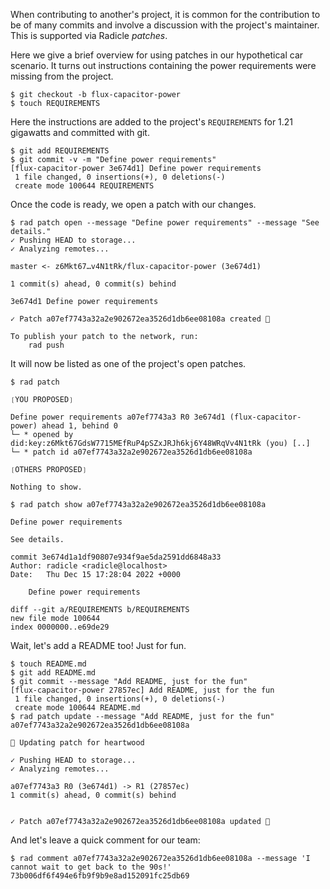 When contributing to another's project, it is common for the contribution to be
of many commits and involve a discussion with the project's maintainer.  This is supported
via Radicle *patches*.

Here we give a brief overview for using patches in our hypothetical car
scenario.  It turns out instructions containing the power requirements were
missing from the project.

```
$ git checkout -b flux-capacitor-power
$ touch REQUIREMENTS
```

Here the instructions are added to the project's `REQUIREMENTS` for 1.21
gigawatts and committed with git.

```
$ git add REQUIREMENTS
$ git commit -v -m "Define power requirements"
[flux-capacitor-power 3e674d1] Define power requirements
 1 file changed, 0 insertions(+), 0 deletions(-)
 create mode 100644 REQUIREMENTS
```

Once the code is ready, we open a patch with our changes.

```
$ rad patch open --message "Define power requirements" --message "See details."
✓ Pushing HEAD to storage...
✓ Analyzing remotes...

master <- z6Mkt67…v4N1tRk/flux-capacitor-power (3e674d1)

1 commit(s) ahead, 0 commit(s) behind

3e674d1 Define power requirements

✓ Patch a07ef7743a32a2e902672ea3526d1db6ee08108a created 🌱

To publish your patch to the network, run:
    rad push

```

It will now be listed as one of the project's open patches.

```
$ rad patch

❲YOU PROPOSED❳

Define power requirements a07ef7743a3 R0 3e674d1 (flux-capacitor-power) ahead 1, behind 0
└─ * opened by did:key:z6Mkt67GdsW7715MEfRuP4pSZxJRJh6kj6Y48WRqVv4N1tRk (you) [..]
└─ * patch id a07ef7743a32a2e902672ea3526d1db6ee08108a

❲OTHERS PROPOSED❳

Nothing to show.

$ rad patch show a07ef7743a32a2e902672ea3526d1db6ee08108a

Define power requirements

See details.

commit 3e674d1a1df90807e934f9ae5da2591dd6848a33
Author: radicle <radicle@localhost>
Date:   Thu Dec 15 17:28:04 2022 +0000

    Define power requirements

diff --git a/REQUIREMENTS b/REQUIREMENTS
new file mode 100644
index 0000000..e69de29

```

Wait, let's add a README too! Just for fun.

```
$ touch README.md
$ git add README.md
$ git commit --message "Add README, just for the fun"
[flux-capacitor-power 27857ec] Add README, just for the fun
 1 file changed, 0 insertions(+), 0 deletions(-)
 create mode 100644 README.md
$ rad patch update --message "Add README, just for the fun" a07ef7743a32a2e902672ea3526d1db6ee08108a

🌱 Updating patch for heartwood

✓ Pushing HEAD to storage...
✓ Analyzing remotes...

a07ef7743a3 R0 (3e674d1) -> R1 (27857ec)
1 commit(s) ahead, 0 commit(s) behind


✓ Patch a07ef7743a32a2e902672ea3526d1db6ee08108a updated 🌱

```

And let's leave a quick comment for our team:

```
$ rad comment a07ef7743a32a2e902672ea3526d1db6ee08108a --message 'I cannot wait to get back to the 90s!'
73b006df6f494e6fb9f9b9e8ad152091fc25db69
```
